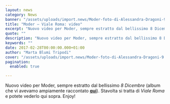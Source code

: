 ```yaml
---
layout: news
category: News
banner: "/assets/uploads/import.news/Moder-foto-di-Alessandra-Dragoni-9.jpg"
title: "Moder – Viale Roma: video"
excerpt: "Nuovo video per Moder, sempre estratto dal bellissimo 8 Dicembre (album che vi avevamo ampiamente raccontato qui). Stavolta si tratta di Viale Roma e potete vederlo qui sopra. Enjoy!"
quote: ""
description: "Nuovo video per Moder, sempre estratto dal bellissimo 8 Dicembre (album che vi avevamo ampiamente raccontato qui). Stavolta si tratta di Viale Roma e potete vederlo qui sopra. Enjoy!"
keywords: ""
date: 2017-02-28T00:00:00.000+01:00
author: "Marta Blumi Tripodi"
cover: "/assets/uploads/import.news/Moder-foto-di-Alessandra-Dragoni-9.jpg"
pagination:
  enabled: true

---
```


Nuovo video per Moder, sempre estratto dal bellissimo _8 Dicembre_ (album che vi avevamo ampiamente raccontato [**qui**](https://hotmc.com/moder-lintervista/)). Stavolta si tratta di _Viale Roma_ e potete vederlo qui sopra. Enjoy!